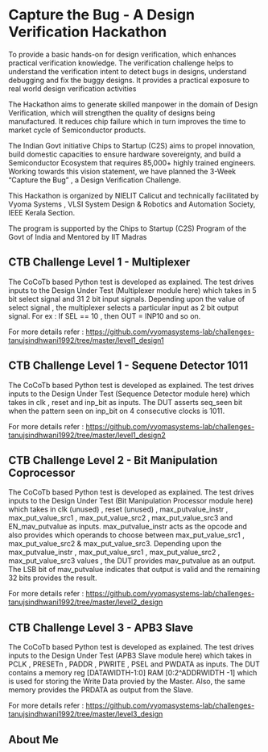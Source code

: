 # Capture the Bug - A Design Verification Hackathon

To provide a basic hands-on for design verification, which enhances practical verification knowledge. The verification challenge helps to understand the verification intent to detect bugs in designs, understand debugging and fix the buggy designs. It provides a practical exposure to real world design verification activities

The  Hackathon  aims  to generate skilled manpower in the domain of Design Verification, which will strengthen the quality of designs being manufactured.
It reduces chip failure which in turn improves the time to market cycle of Semiconductor products.

The Indian Govt initiative Chips to Startup (C2S) aims to propel innovation, build domestic capacities to ensure hardware sovereignty, and build a Semiconductor Ecosystem that requires 85,000+ highly trained engineers. Working towards this vision statement, we have planned the 3-Week “Capture the Bug” , a Design Verification Challenge.

This Hackathon is organized by NIELIT  Calicut and technically facilitated by  Vyoma Systems , VLSI System Design & Robotics and Automation Society, IEEE Kerala Section.

The program is supported  by the Chips to Startup (C2S) Program of the Govt of India and Mentored by IIT Madras 


## CTB Challenge Level 1 - Multiplexer 

The CoCoTb based Python test is developed as explained. The test drives inputs to the Design Under Test (Multiplexer module here) which takes in 5 bit select signal and 31 2 bit input signals. Depending upon the value of select signal , the multiplexer selects a particular input as 2 bit output signal. For ex : If SEL == 10 , then OUT = INP10 and so on.

For more details refer : https://github.com/vyomasystems-lab/challenges-tanujsindhwani1992/tree/master/level1_design1

## CTB Challenge Level 1 - Sequene Detector 1011

The CoCoTb based Python test is developed as explained. The test drives inputs to the Design Under Test (Sequence Detector module here) which takes in clk , reset and inp_bit as inputs. The DUT asserts seq_seen bit when the pattern seen on inp_bit on 4 consecutive clocks is 1011.

For more details refer : https://github.com/vyomasystems-lab/challenges-tanujsindhwani1992/tree/master/level1_design2

## CTB Challenge Level 2 - Bit Manipulation Coprocessor

The CoCoTb based Python test is developed as explained. The test drives inputs to the Design Under Test (Bit Manipulation Processor module here) which takes in clk (unused) , reset (unused) , max_putvalue_instr , max_put_value_src1 , max_put_value_src2 , max_put_value_src3 and EN_mav_putvalue as inputs. max_putvalue_instr acts as the opcode and also provides which operands to choose between max_put_value_src1 , max_put_value_src2 & max_put_value_src3. Depending upon the max_putvalue_instr , max_put_value_src1 , max_put_value_src2 , max_put_value_src3 values , the DUT provides mav_putvalue as an output. The LSB bit of mav_putvalue indicates that output is valid and the remaining 32 bits provides the result.

For more details refer : https://github.com/vyomasystems-lab/challenges-tanujsindhwani1992/tree/master/level2_design

## CTB Challenge Level 3 - APB3 Slave

The CoCoTb based Python test is developed as explained. The test drives inputs to the Design Under Test (APB3 Slave module here) which takes in PCLK , PRESETn , PADDR , PWRITE , PSEL and PWDATA as inputs. The DUT contains a memory reg [DATAWIDTH-1:0] RAM [0:2^ADDRWIDTH -1] which is used for storing the Write Data provied by the Master. Also, the same memory provides the PRDATA as output from the Slave.

For more details refer : https://github.com/vyomasystems-lab/challenges-tanujsindhwani1992/tree/master/level3_design

## About Me


